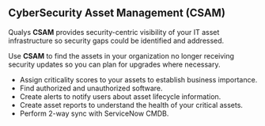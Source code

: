 ## CyberSecurity Asset Management (CSAM)

Qualys **CSAM** provides security-centric visibility of your IT asset infrastructure so security gaps could be identified and addressed.

Use **CSAM** to find the assets in your organization no longer receiving security updates so you can plan for upgrades where necessary.

- Assign criticality scores to your assets to establish business importance.
- Find authorized and unauthorized software.
- Create alerts to notify users about asset lifecycle information.
- Create asset reports to understand the health of your critical assets.
- Perform 2-way sync with ServiceNow CMDB.

